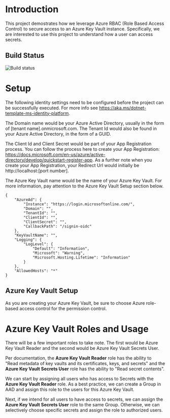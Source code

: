 # Introduction
This project demostrates how we leverage Azure RBAC (Role Based Access Control) to secure access to an Azure Key Vault instance. Specifically, we are interested to use this project to understand how a user can access secrets.

## Build Status
![Build status](https://github.com/seekdavidlee/Eklee-KeyVault/actions/workflows/app.yml/badge.svg)

# Setup
The following identity settings need to be configured before the project can be successfully executed. For more info see https://aka.ms/dotnet-template-ms-identity-platform. 

The Domain name would be your Azure Active Directory, usually in the form of [tenant name].onmicrosoft.com. The Tenant Id would also be found in your Azure Active Directory, in the form of a GUID. 

The Client Id and Client Secret would be part of your App Registration process. You can follow the process here to create your App Registration: https://docs.microsoft.com/en-us/azure/active-directory/develop/quickstart-register-app. As a further note when you create your App Registration, your Redirect Url would initially be http://localhost:[port number]. 

The Azure Key Vault name would be the name of your Azure Key Vault. For more information, pay attention to the Azure Key Vault Setup section below.

```
{
	"AzureAd": {
		"Instance": "https://login.microsoftonline.com/",
		"Domain": "",
		"TenantId": "",
		"ClientId": "",
		"ClientSecret": "",
		"CallbackPath": "/signin-oidc"
	},
	"KeyVaultName": "",
	"Logging": {
		"LogLevel": {
			"Default": "Information",
			"Microsoft": "Warning",
			"Microsoft.Hosting.Lifetime": "Information"
		}
	},
	"AllowedHosts": "*"
}
```

## Azure Key Vault Setup
As you are creating your Azure Key Vault, be sure to choose Azure role-based access control for the permission control.

# Azure Key Vault Roles and Usage
There will be a few important roles to take note. The first would be Azure Key Vault Reader and the second would be Azure Key Vault Secrets User.

Per documentation, the **Azure Key Vault Reader** role has the ability to "Read metadata of key vaults and its certificates, keys, and secrets" and the **Azure Key Vault Secrets User** role has the ability to "Read secret contents". 

We can start by assigning all users who has access to Secrets with the **Azure Key Vault Reader** role. As a best practice, we can create a Group in AAD and assign this role to the users for this Azure Key Vault.

Next, if we intend for all users to have access to secrets, we can assign the **Azure Key Vault Secrets User** role to the same Group. Otherwise, we can selectively choose specific secrets and assign the role to authorized users.